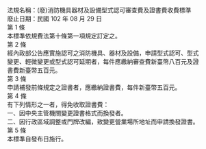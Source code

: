 法規名稱：(廢)消防機具器材及設備型式認可審查費及證書費收費標準  
廢止日期：民國 102 年 08 月 29 日  
第 1 條  
本標準依規費法第十條第一項規定訂定之。  
第 2 條  
經內政部公告應實施認可之消防機具、器材及設備，申請型式認可、型式  
變更、輕微變更或型式認可延期者，每件應繳納審查費新臺幣八百元及證  
書費新臺幣五百元。  
第 3 條  
申請補發前條規定之證書者，應繳納證書費，每件新臺幣五百元。  
第 4 條  
有下列情形之一者，得免收取證書費：  
一、因中央主管機關變更證書格式而換發者。  
二、因行政區域調整或門牌改編，致變更營業場所地址而申請換發證書。  
第 5 條  
本標準自發布日施行。  


